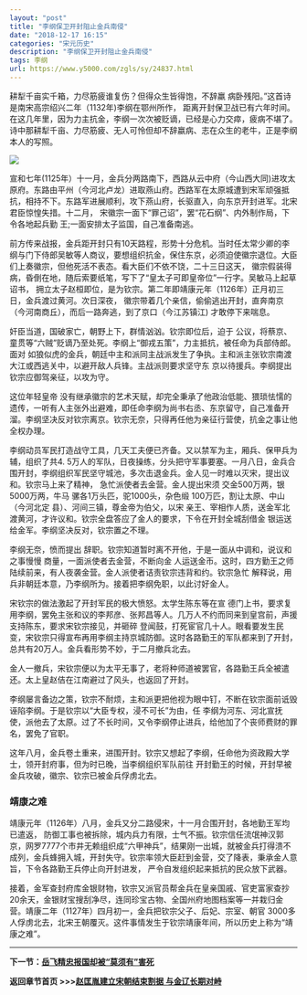```yaml
---
layout: "post"
title: "李纲保卫开封阻止金兵南侵"
date: "2018-12-17 16:15"
categories: "宋元历史"
description: "李纲保卫开封阻止金兵南侵"
tags: 李纲
url: https://www.y5000.com/zgls/sy/24837.html
---
```






耕犁千亩实千箱，力尽筋疲谁复伤？但得众生皆得饱，不辞羸 病卧残阳。”这首诗是南宋高宗绍兴二年（1132年)李纲在鄂州所作，
距离开封保卫战已有六年时间。在这几年里，因为力主抗金，李纲一次次被贬谪，已经是心力交瘁，疲病不堪了。诗中那耕犁千亩、力尽筋疲、无人可怜但却不辞嬴病、志在众生的老牛，正是李纲本人的写照。

![](https://img.y5000.com/uploads/allimg/170809/8-1FP914555H39.jpg)

宣和七年(1125年）十一月，金兵分两路南下，西路从云中府（今山西大同)进攻太原府。东路由平州（今河北卢龙）进取燕山府。西路军在太原城遭到宋军顽强抵抗，相持不下。东路军进展顺利，攻下燕山府，长驱直入，向东京开封进军。北宋君臣惊惶失措。十二月，
宋徽宗一面下“罪己诏”，罢“花石纲”、内外制作局，下令各地起兵勤 王;一面安排太子监国，自己准备南逃。

前方传来战报，金兵距开封只有10天路程，形势十分危机。当时任太常少卿的李纲与门下侍郎吴敏等人商议，要想组织抗金，保住东京，必须迫使徽宗退位。大臣们上奏徽宗，但他死活不表态。看大臣们不依不饶，二十三日这天，
徽宗假装得病，昏倒在地，随后索要纸笔，写下了“皇太子可即皇帝位”一行字。吴敏马上起草诏书，
拥立太子赵桓即位，是为钦宗。第二年即靖康元年（1126年）正月初三日，金兵渡过黄河。次日深夜，
徽宗带着几个亲信，偷偷逃出开封，直奔南京（今河南商丘），而后一路奔逃，到了京口（今江苏镇江) 才敢停下来喘息。

奸臣当道，国破家亡，朝野上下，群情汹汹。钦宗即位后，迫于 公议，将蔡京、童贯等“六贼”贬谪乃至处死。李纲上“御戎五策”，力主抵抗，被任命为兵部侍郎。面对
如狼似虎的金兵，朝廷中主和派同主战派发生了争执。主和派主张钦宗南渡大江或西逃关中，以避开敌人兵锋。主战派则要求坚守东
京以待援兵。李纲提出钦宗应御驾亲征，以攻为守。

这位年轻皇帝
没有继承徽宗的艺术天赋，却完全秉承了他政治低能、猥琐怯懦的遗传，一听有人主张外出避难，即任命李纲为尚书右丞、东京留守，自己准备开溜。李纲坚决反对钦宗离京。钦宗无奈，只得再任他为亲征行营使，抗金之事让他全权办理。

李纲动员军民打造战守工具，几天工夫便已齐备。又以禁军为主，厢兵、保甲兵为辅，组织了共4.
5万人的军队，日夜操练，分头把守军事要塞。一月八日，金兵合围开封，李纲组织军民坚守城池，多次击退金兵。金人见一时难以灭宋，提出议和。钦宗马上来了精神，
急忙派使者去金营。金人提出宋须 交金500万两，银5000万两，牛马 骡各1万头匹，驼1000头，杂色缎 100万匹，割让太原、中山（今河北定
县）、河间三镇，尊金帝为伯父，以宋 亲王、宰相作人质，送金军北渡黄河，才许议和。钦宗全盘答应了金人的要求，下令在开封全城刮借金
银运送给金军。李纲坚决反对，钦宗置之不理。

李纲无奈，愤而提出 辞职。钦宗知道暂时离不开他，于是一面从中调和，说议和之事慢慢 商量，一面派使者去金营，不断向金 人运送金币。这时，四方勤王之师
陆续前来，有人夜袭金营。金人派使者诘责钦宗违背和约。钦宗急忙 解释说，用兵非朝廷本意，乃李纲所为。接着把李纲免职，以此讨好金人。

宋钦宗的做法激起了开封军民的极大愤怒。太学生陈东等在宣
德门上书，要求复用李纲，罢免主张和议的李邦彦、张邦昌等人。几万人不约而同来到皇宫前，声援支持陈东，要求宋钦宗接见，并砸碎
登闻鼓，打死宦官几十人。眼看要发生民变，宋钦宗只得宣布再用李纲主持京城防御。这时各路勤王的军队都来到了开封，总共有20万人。金兵看形势不妙，于二月撤兵北去。

金人一撤兵，宋钦宗便以为太平无事了，老将种师道被罢官，各路勤王兵全被遣还。太上皇赵佶在江南避过了风头，也返回了开封。

李纲屡言备边之策，钦宗不耐烦，主和派更把他视为眼中钉，不断在钦宗面前诋毁诬陷李纲。于是钦宗以“大臣专权，浸不可长”为由，任
李纲为河东、河北宣抚使，派他去了太原。过了不长时间，又令李纲停止进兵，给他加了个丧师费财的罪名，罢免了官职。

这年八月，金兵卷土重来，进围开封。钦宗又想起了李纲，任命他为资政殿大学士，领开封府事，但为时已晚，当李纲组织军队前往
开封勤王的时候，开封早被金兵攻破，徽宗、钦宗已被金兵俘虏北去。

###  靖康之难

靖康元年（1126年）八月，金兵又分二路侵宋，十一月合围开封，各地勤王军均已遣返，
防御工事也被拆除，城内兵力有限，士气不振。钦宗信任流氓神汉郭京，网罗7777个市井无赖组织成“六甲神兵”，结果刚一出城，就被金兵打得溃不成列，金兵蜂拥入城，开封失守。钦宗率领大臣赶到金营，交了降表，秉承金人意旨，下令各路勤王兵停止向开封进发，
严令自发组织起来抵抗的民众放下武器。

接着，金军查封府库金银财物，钦宗又派官员帮金兵在皇亲国戚、官吏富家查抄20余天，金银财宝搜刮净尽，连同珍宝古物、全国州府地图档案等一并栽归金营。靖康二年（1127年）四月初一，金兵把钦宗父子、后妃、宗室、朝官
3000多人俘虏北去，北宋王朝覆灭。这件事情发生于钦宗靖康年间，所以历史上称为“靖康之难”。

* * *

**下一节：[岳飞精忠报国却被“莫须有”害死](https://www.y5000.com/zgls/sy/24838.html)**

**返回章节首页 >>>[赵匡胤建立宋朝结束割据 与金辽长期对峙](https://www.y5000.com/zgls/sy/24928.html)**
